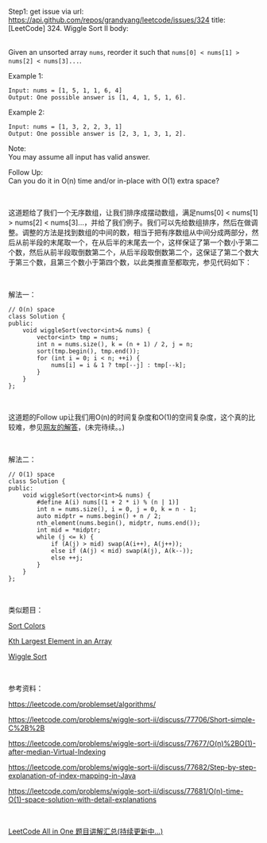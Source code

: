 Step1: get issue via url: https://api.github.com/repos/grandyang/leetcode/issues/324 
 title:[LeetCode] 324. Wiggle Sort II 
 body:  
  

Given an unsorted array `nums`, reorder it such that `nums[0] < nums[1] > nums[2] < nums[3]...`.

Example 1:
    
    
    Input: nums = [1, 5, 1, 1, 6, 4]
    Output: One possible answer is [1, 4, 1, 5, 1, 6].

Example 2:
    
    
    Input: nums = [1, 3, 2, 2, 3, 1]
    Output: One possible answer is [2, 3, 1, 3, 1, 2].

Note:  
You may assume all input has valid answer.

Follow Up:  
Can you do it in O(n) time and/or in-place with O(1) extra space?

 

这道题给了我们一个无序数组，让我们排序成摆动数组，满足nums[0] < nums[1] > nums[2] < nums[3]...，并给了我们例子。我们可以先给数组排序，然后在做调整。调整的方法是找到数组的中间的数，相当于把有序数组从中间分成两部分，然后从前半段的末尾取一个，在从后半的末尾去一个，这样保证了第一个数小于第二个数，然后从前半段取倒数第二个，从后半段取倒数第二个，这保证了第二个数大于第三个数，且第三个数小于第四个数，以此类推直至都取完，参见代码如下：

 

解法一：
    
    
    // O(n) space
    class Solution {
    public:
        void wiggleSort(vector<int>& nums) {
            vector<int> tmp = nums;
            int n = nums.size(), k = (n + 1) / 2, j = n; 
            sort(tmp.begin(), tmp.end());
            for (int i = 0; i < n; ++i) {
                nums[i] = i & 1 ? tmp[--j] : tmp[--k];
            }
        }
    };

 

这道题的Follow up让我们用O(n)的时间复杂度和O(1)的空间复杂度，这个真的比较难，参见[网友的解答](https://leetcode.com/problems/wiggle-sort-ii/discuss/77677/O\(n\)%2BO\(1\)-after-median-Virtual-Indexing)，(未完待续。。)

 

解法二：
    
    
    // O(1) space
    class Solution {
    public:
        void wiggleSort(vector<int>& nums) {
            #define A(i) nums[(1 + 2 * i) % (n | 1)]
            int n = nums.size(), i = 0, j = 0, k = n - 1;
            auto midptr = nums.begin() + n / 2;
            nth_element(nums.begin(), midptr, nums.end());
            int mid = *midptr;
            while (j <= k) {
                if (A(j) > mid) swap(A(i++), A(j++));
                else if (A(j) < mid) swap(A(j), A(k--));
                else ++j;
            }
        }
    };

 

类似题目：

[Sort Colors](http://www.cnblogs.com/grandyang/p/4341243.html)

[Kth Largest Element in an Array](http://www.cnblogs.com/grandyang/p/4539757.html)

[Wiggle Sort](http://www.cnblogs.com/grandyang/p/5177285.html)

 

参考资料：

<https://leetcode.com/problemset/algorithms/>

<https://leetcode.com/problems/wiggle-sort-ii/discuss/77706/Short-simple-C%2B%2B>

<https://leetcode.com/problems/wiggle-sort-ii/discuss/77677/O(n)%2BO(1)-after-median-Virtual-Indexing>

<https://leetcode.com/problems/wiggle-sort-ii/discuss/77682/Step-by-step-explanation-of-index-mapping-in-Java>

<https://leetcode.com/problems/wiggle-sort-ii/discuss/77681/O(n)-time-O(1)-space-solution-with-detail-explanations>

 

[LeetCode All in One 题目讲解汇总(持续更新中...)](http://www.cnblogs.com/grandyang/p/4606334.html)
